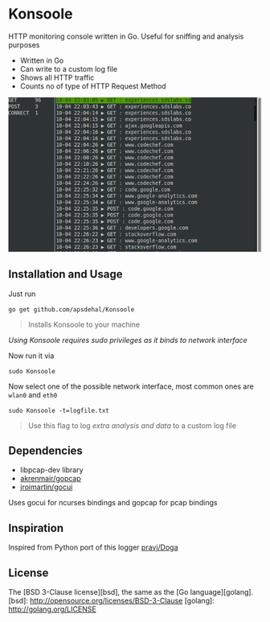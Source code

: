 # Konsoole

HTTP monitoring console written in Go. Useful for sniffing and analysis purposes

- Written in Go
- Can write to a custom log file
- Shows all HTTP traffic
- Counts no of type of HTTP Request Method

![Example Output](extra/demo.png)

## Installation and Usage

Just run

```
go get github.com/apsdehal/Konsoole
```
> Installs Konsoole to your machine

*Using Konsoole requires sudo privileges as it binds to network interface*

Now run it via

```
sudo Konsoole
```
Now select one of the possible network interface, most common ones are `wlan0` and `eth0`

```
sudo Konsoole -t=logfile.txt
```
> Use this flag to log *extra analysis and data* to a custom log file

## Dependencies

- libpcap-dev library
- [akrenmair/gopcap](github.com/akrennmair/gopcap)
- [jroimartin/gocui](github.com/jroimartin/gocui)

Uses gocui for ncurses bindings and gopcap for pcap bindings 

## Inspiration

Inspired from Python port of this logger [pravj/Doga](http://github.com/pravj/Doga)

## License

The [BSD 3-Clause license][bsd], the same as the [Go language][golang].
[bsd]: http://opensource.org/licenses/BSD-3-Clause
[golang]: http://golang.org/LICENSE

